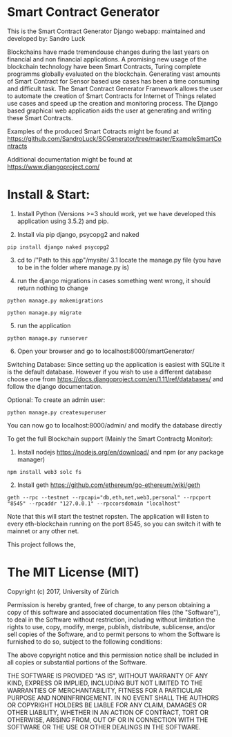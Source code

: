 # Smart Contract Generator
This is the Smart Contract Generator Django webapp:
maintained and developed by: Sandro Luck


Blockchains have made tremendouse changes during the last years on financial and non financial applications. 
A promising new usage of the blockchain technology have been Smart Contracts, Turing complete programms globally evaluated on the blockchain. 
Generating vast amounts of Smart Contract for Sensor based use cases has been a time consuming and difficult task. 
The Smart Contract Generator Framework allows the user to automate the creation of Smart Contracts for Internet of Things related use cases and speed up the creation and monitoring process. 
The Django based graphical web application aids the user at generating and writing these Smart Contracts.

Examples of the produced Smart Cotracts might be found at https://github.com/SandroLuck/SCGenerator/tree/master/ExampleSmartContracts




Additional documentation might be found at https://www.djangoproject.com/

# Install & Start:
1. Install Python (Versions >=3 should work, yet we have developed this application using 3.5.2) and pip.

2. Install via pip django, psycopg2 and naked
```
pip install django naked psycopg2
```
3. cd to /"Path to this app"/mysite/
3.1 locate the manage.py file (you have to be in the folder where manage.py is)

4. run the django migrations in cases something went wrong, it should return nothing to change
```
python manage.py makemigrations
``` 
```
python manage.py migrate
```
5. run the application 
```
python manage.py runserver
```
6. Open your browser and go to localhost:8000/smartGenerator/

Switching Database:
Since setting up the application is easiest with SQLite it is the default database.
However if you wish to use a different database choose one from https://docs.djangoproject.com/en/1.11/ref/databases/ and follow the django documentation.

Optional:
To create an admin user: 
```
python manage.py createsuperuser
```
You can now go to localhost:8000/admin/ and modify the database directly

To get the full Blockchain support (Mainly the Smart Contractg Monitor):
1. Install nodejs https://nodejs.org/en/download/ and npm (or any package manager)
```
npm install web3 solc fs
```
2. Install geth https://github.com/ethereum/go-ethereum/wiki/geth
```
geth --rpc --testnet --rpcapi="db,eth,net,web3,personal" --rpcport "8545" --rpcaddr "127.0.0.1" --rpccorsdomain "localhost"
```
Note that this will start the testnet ropsten. 
The application will listen to every eth-blockchain running on the port 8545, so you can switch it with te mainnet or any other net.

This project follows the,
# The MIT License (MIT)

Copyright (c) 2017, University of Zürich

Permission is hereby granted, free of charge, to any person obtaining a copy of this software and associated documentation files (the "Software"), to deal in the Software without restriction, including without limitation the rights to use, copy, modify, merge, publish, distribute, sublicense, and/or sell copies of the Software, and to permit persons to whom the Software is furnished to do so, subject to the following conditions:

The above copyright notice and this permission notice shall be included in all copies or substantial portions of the Software.

THE SOFTWARE IS PROVIDED "AS IS", WITHOUT WARRANTY OF ANY KIND, EXPRESS OR IMPLIED, INCLUDING BUT NOT LIMITED TO THE WARRANTIES OF MERCHANTABILITY, FITNESS FOR A PARTICULAR PURPOSE AND NONINFRINGEMENT. IN NO EVENT SHALL THE AUTHORS OR COPYRIGHT HOLDERS BE LIABLE FOR ANY CLAIM, DAMAGES OR OTHER LIABILITY, WHETHER IN AN ACTION OF CONTRACT, TORT OR OTHERWISE, ARISING FROM, OUT OF OR IN CONNECTION WITH THE SOFTWARE OR THE USE OR OTHER DEALINGS IN THE SOFTWARE.
